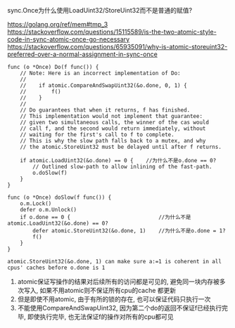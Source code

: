 sync.Once为什么使用LoadUint32/StoreUint32而不是普通的赋值?

https://golang.org/ref/mem#tmp_3
https://stackoverflow.com/questions/15115589/is-the-two-atomic-style-code-in-sync-atomic-once-go-necessary
https://stackoverflow.com/questions/65935091/why-is-atomic-storeuint32-preferred-over-a-normal-assignment-in-sync-once


```
func (o *Once) Do(f func()) {
    // Note: Here is an incorrect implementation of Do:
    //
    //    if atomic.CompareAndSwapUint32(&o.done, 0, 1) {
    //        f()
    //    }
    //
    // Do guarantees that when it returns, f has finished.
    // This implementation would not implement that guarantee:
    // given two simultaneous calls, the winner of the cas would
    // call f, and the second would return immediately, without
    // waiting for the first's call to f to complete.
    // This is why the slow path falls back to a mutex, and why
    // the atomic.StoreUint32 must be delayed until after f returns.

    if atomic.LoadUint32(&o.done) == 0 {	//为什么不是o.done == 0?
        // Outlined slow-path to allow inlining of the fast-path.
        o.doSlow(f)
    }
}

func (o *Once) doSlow(f func()) {
    o.m.Lock()
    defer o.m.Unlock()
    if o.done == 0 {							//为什么不是atomic.LoadUint32(&o.done) == 0?
        defer atomic.StoreUint32(&o.done, 1)	//为什么不是o.done = 1?
        f()
    }
}
```

```
atomic.StoreUint32(&o.done, 1) can make sure a:=1 is coherent in all cpus' caches before o.done is 1
```

1. atomic保证写操作的结果对后续所有的访问都是可见的, 避免同一块内存被多次写入, 如果不用atomic则不保证所有cpu的cache 都更新
2. 但是即使不用atomic, 由于有所的锁的存在, 也可以保证代码只执行一次
3. 不能使用CompareAndSwapUint32, 因为第二个do的返回不保证f已经执行完毕, 即使执行完毕, 也无法保证f的操作对所有的cpu都可见
